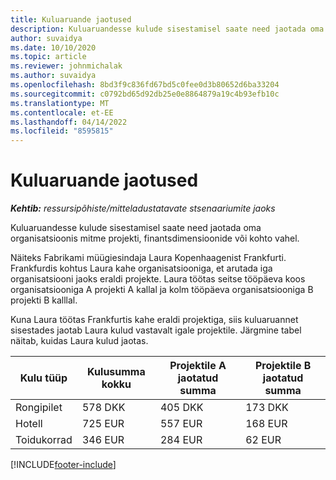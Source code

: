 ```yaml
---
title: Kuluaruande jaotused
description: Kuluaruandesse kulude sisestamisel saate need jaotada oma organisatsioonis mitme projekti, juriidilise olemi või kohto vahel.
author: suvaidya
ms.date: 10/10/2020
ms.topic: article
ms.reviewer: johnmichalak
ms.author: suvaidya
ms.openlocfilehash: 8bd3f9c836fd67bd5c0fee0d3b80652d6ba33204
ms.sourcegitcommit: c0792bd65d92db25e0e8864879a19c4b93efb10c
ms.translationtype: MT
ms.contentlocale: et-EE
ms.lasthandoff: 04/14/2022
ms.locfileid: "8595815"
---
```

# <a name="distributions-on-an-expense-report"></a>Kuluaruande jaotused

_**Kehtib:** ressursipõhiste/mitteladustatavate stsenaariumite jaoks_

Kuluaruandesse kulude sisestamisel saate need jaotada oma organisatsioonis mitme projekti, finantsdimensioonide või kohto vahel.

Näiteks Fabrikami müügiesindaja Laura Kopenhaagenist Frankfurti. Frankfurdis kohtus Laura kahe organisatsiooniga, et arutada iga organisatsiooni jaoks eraldi projekte. Laura töötas seitse tööpäeva koos organisatsiooniga A projekti A kallal ja kolm tööpäeva organisatsiooniga B projekti B kalllal.

Kuna Laura töötas Frankfurtis kahe eraldi projektiga, siis kuluaruannet sisestades jaotab Laura kulud vastavalt igale projektile. Järgmine tabel näitab, kuidas Laura kulud jaotas.

| Kulu tüüp | Kulusumma kokku | Projektile A jaotatud summa | Projektile B jaotatud summa |
|--------------|----------------------|---------------------------------|---------------------------------|
| Rongipilet   | 578 DKK              | 405 DKK                         | 173 DKK                         |
| Hotell        | 725 EUR              | 557 EUR                         | 168 EUR                         |
| Toidukorrad        | 346 EUR              | 284 EUR                         | 62 EUR                          |


[!INCLUDE[footer-include](../includes/footer-banner.md)]